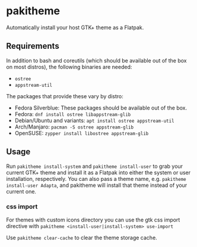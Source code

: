 # pakitheme

Automatically install your host GTK+ theme as a Flatpak.

## Requirements

In addition to bash and coreutils (which should be available out of the box on most distros),
the following binaries are needed:

- `ostree`
- `appstream-util`

The packages that provide these vary by distro:

- Fedora Silverblue: These packages should be available out of the box.
- Fedora: `dnf install ostree libappstream-glib`
- Debian/Ubuntu and variants: `apt install ostree appstream-util`
- Arch/Manjaro: `pacman -S ostree appstream-glib`
- OpenSUSE: `zypper install libostree appstream-glib`

## Usage

Run `pakitheme install-system` and `pakitheme install-user` to grab your current GTK+ theme and
install it as a Flatpak into either the system or user installation, respectively. You can also
pass a theme name, e.g. `pakitheme install-user Adapta`, and pakitheme will install that theme
instead of your current one.

### css import
For themes with custom icons directory you can use the gtk css import directive with `pakitheme <install-user|install-system> use-import`

Use `pakitheme clear-cache` to clear the theme storage cache.
